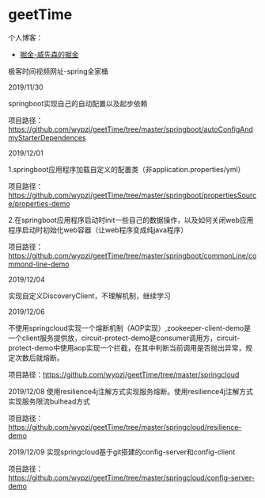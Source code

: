 # geetTime

个人博客：

* [掘金-威先森的掘金](https://juejin.im/user/5dafb48ef265da5b8e0f20b8)

极客时间视频网址-spring全家桶

2019/11/30

springboot实现自己的自动配置以及起步依赖 

项目路径：https://github.com/wypzj/geetTime/tree/master/springboot/autoConfigAndmyStarterDependences

2019/12/01

1.springboot应用程序加载自定义的配置类（非application.properties/yml） 

项目路径：https://github.com/wypzj/geetTime/tree/master/springboot/propertiesSource/properties-demo

2.在springboot应用程序启动时init一些自己的数据操作，以及如何关闭web应用程序启动时初始化web容器（让web程序变成纯java程序）

项目路径：https://github.com/wypzj/geetTime/tree/master/springboot/commonLine/commond-line-demo

2019/12/04

实现自定义DiscoveryClient，不理解机制，继续学习

2019/12/06

不使用springcloud实现一个熔断机制（AOP实现）,zookeeper-client-demo是一个client服务提供放，circuit-protect-demo是consumer调用方，circuit-protect-demo中使用aop实现一个拦截，在其中判断当前调用是否抛出异常，规定次数后就熔断。

项目路径：https://github.com/wypzj/geetTime/tree/master/springcloud

2019/12/08
使用resilience4j注解方式实现服务熔断。使用resilience4j注解方式实现服务限流bulhead方式

项目路径：https://github.com/wypzj/geetTime/tree/master/springcloud/resilience-demo

2019/12/09
实现springcloud基于git搭建的config-server和config-client

项目路径：https://github.com/wypzj/geetTime/tree/master/springcloud/config-server-demo
